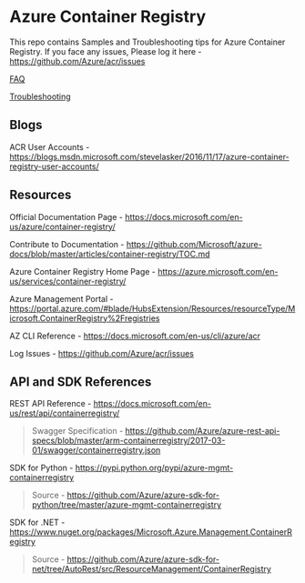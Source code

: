 # Azure Container Registry

This repo contains Samples and Troubleshooting tips for Azure Container Registry. If you face any issues, Please log it here -  https://github.com/Azure/acr/issues

[FAQ](docs/FAQ.md)

[Troubleshooting](docs/Troubleshooting%20Guide.md)

## Blogs
ACR User Accounts - https://blogs.msdn.microsoft.com/stevelasker/2016/11/17/azure-container-registry-user-accounts/

## Resources

Official Documentation Page - https://docs.microsoft.com/en-us/azure/container-registry/

Contribute to Documentation - https://github.com/Microsoft/azure-docs/blob/master/articles/container-registry/TOC.md

Azure Container Registry Home Page - https://azure.microsoft.com/en-us/services/container-registry/

Azure Management Portal - https://portal.azure.com/#blade/HubsExtension/Resources/resourceType/Microsoft.ContainerRegistry%2Fregistries

AZ CLI Reference - https://docs.microsoft.com/en-us/cli/azure/acr

Log Issues - https://github.com/Azure/acr/issues

## API and SDK References

REST API Reference -  https://docs.microsoft.com/en-us/rest/api/containerregistry/
> Swagger Specification - https://github.com/Azure/azure-rest-api-specs/blob/master/arm-containerregistry/2017-03-01/swagger/containerregistry.json

SDK for Python - https://pypi.python.org/pypi/azure-mgmt-containerregistry
> Source - https://github.com/Azure/azure-sdk-for-python/tree/master/azure-mgmt-containerregistry

SDK for .NET - https://www.nuget.org/packages/Microsoft.Azure.Management.ContainerRegistry
> Source - https://github.com/Azure/azure-sdk-for-net/tree/AutoRest/src/ResourceManagement/ContainerRegistry
